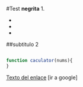 #Test
**negrita**
1. 

  -
  -
  -
  
  ##subtitulo 2


```javascript

function caculator(nums){
}

```

[Texto del enlace](https://www.google.es)
[ir a google]  

  
